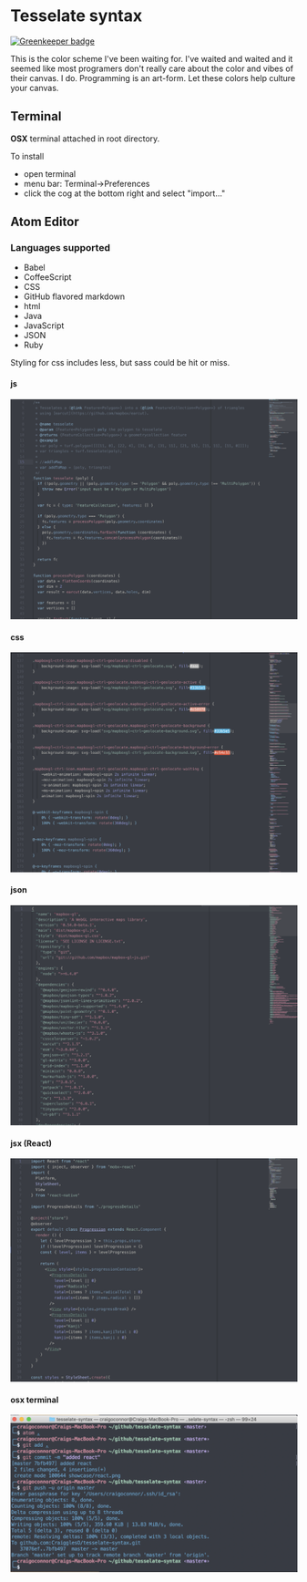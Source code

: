 # Tesselate syntax

[![Greenkeeper badge](https://badges.greenkeeper.io/CraigglesO/tesselate-syntax.svg)](https://greenkeeper.io/)

This is the color scheme I've been waiting for. I've waited and waited and it seemed like most programers don't really care about the color and vibes of their canvas. I do. Programming is an art-form. Let these colors help culture your canvas.

## Terminal

**OSX** terminal attached in root directory.

To install
- open terminal
- menu bar: Terminal->Preferences
- click the cog at the bottom right and select "import..."


## Atom Editor

### Languages supported

- Babel
- CoffeeScript
- CSS
- GitHub flavored markdown
- html
- Java
- JavaScript
- JSON
- Ruby

Styling for css includes less, but sass could be hit or miss.

#### js

![showcase-js](https://github.com/CraigglesO/tesselate-syntax/blob/master/showcase/javascript.png?raw=true)

#### css

![showcase-json](https://github.com/CraigglesO/tesselate-syntax/blob/master/showcase/css.png?raw=true)

#### json

![showcase-json](https://github.com/CraigglesO/tesselate-syntax/blob/master/showcase/json.png?raw=true)

#### jsx (React)

![showcase-json](https://github.com/CraigglesO/tesselate-syntax/blob/master/showcase/react.png?raw=true)

#### osx terminal

![showcase-json](https://github.com/CraigglesO/tesselate-syntax/blob/master/showcase/osx_terminal.png?raw=true)
